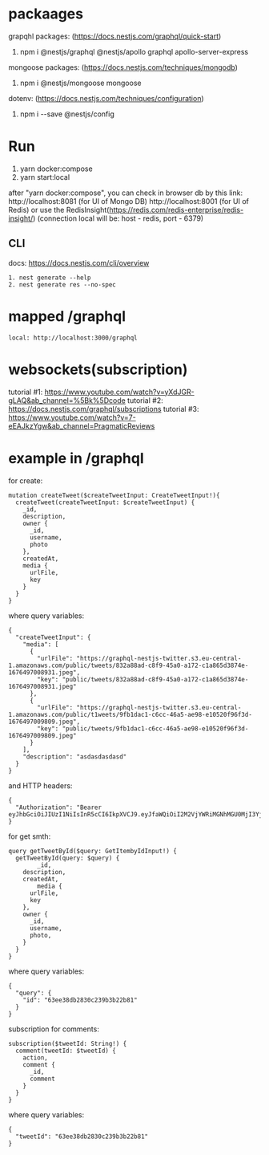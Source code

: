 # packaages
grapqhl packages: (https://docs.nestjs.com/graphql/quick-start)
1. npm i @nestjs/graphql @nestjs/apollo graphql apollo-server-express

mongoose packages: (https://docs.nestjs.com/techniques/mongodb)
1. npm i @nestjs/mongoose mongoose

dotenv: (https://docs.nestjs.com/techniques/configuration)
1. npm i --save @nestjs/config

# Run
1. yarn docker:compose
2. yarn start:local

after "yarn docker:compose", you can check in browser db by this link:
http://localhost:8081 (for UI of Mongo DB)
http://localhost:8001 (for UI of Redis) or use the RedisInsight(https://redis.com/redis-enterprise/redis-insight/) (connection local will be: host - redis, port - 6379)

## CLI
docs: https://docs.nestjs.com/cli/overview
```
1. nest generate --help
2. nest generate res --no-spec
```

# mapped /graphql
```
local: http://localhost:3000/graphql
```

# websockets(subscription)
tutorial #1: https://www.youtube.com/watch?v=yXdJGR-gLAQ&ab_channel=%5Bk%5Dcode
tutorial #2: https://docs.nestjs.com/graphql/subscriptions
tutorial #3: https://www.youtube.com/watch?v=7-eEAJkzYgw&ab_channel=PragmaticReviews

# example in /graphql
for create:
```
mutation createTweet($createTweetInput: CreateTweetInput!){
  createTweet(createTweetInput: $createTweetInput) {
    _id,
    description,
    owner {
      _id,
      username,
      photo
    },
    createdAt,
    media {
      urlFile,
      key
    }
  }
}
```

where query variables:
```
{
  "createTweetInput": {
    "media": [
      {
        "urlFile": "https://graphql-nestjs-twitter.s3.eu-central-1.amazonaws.com/public/tweets/832a88ad-c8f9-45a0-a172-c1a865d3874e-1676497008931.jpeg",
        "key": "public/tweets/832a88ad-c8f9-45a0-a172-c1a865d3874e-1676497008931.jpeg"
      },
      {
        "urlFile": "https://graphql-nestjs-twitter.s3.eu-central-1.amazonaws.com/public/t1weets/9fb1dac1-c6cc-46a5-ae98-e10520f96f3d-1676497009809.jpeg",
        "key": "public/tweets/9fb1dac1-c6cc-46a5-ae98-e10520f96f3d-1676497009809.jpeg"
      } 
    ], 
    "description": "asdasdasdasd"
  }
}
```

and HTTP headers:
```
{
  "Authorization": "Bearer eyJhbGciOiJIUzI1NiIsInR5cCI6IkpXVCJ9.eyJfaWQiOiI2M2VjYWRiMGNhMGU0MjI3YjQ5YTk1YTciLCJpYXQiOjE2NzY1NTY0OTUsImV4cCI6MTY3NjU1NzM5NX0.uG38tneY0eGlGHWrDNDUbQPhPdlf74qRw7KGGofs1ZE"
}
```


for get smth:
```
query getTweetById($query: GetItembyIdInput!) {
  getTweetById(query: $query) {
		_id,
    description,
    createdAt,
		media {
      urlFile,
      key
    },
    owner {
      _id,
      username,
      photo,
    }
  }
}
```

where query variables:
```
{
  "query": {
   	"id": "63ee38db2830c239b3b22b81"
  }
}
```


subscription for comments:
```
subscription($tweetId: String!) {
  comment(tweetId: $tweetId) {
    action,
    comment {
      _id,
      comment
    }
  }
}
```

where query variables:
```
{
  "tweetId": "63ee38db2830c239b3b22b81"
}
```


